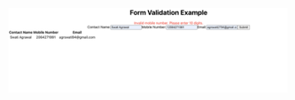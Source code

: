 ![alt text](https://github.com/Swati27/FormValidationReact/blob/main/application_screenshot.png?raw=true)
